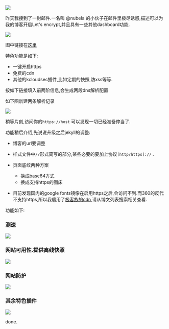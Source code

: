 ![](http://7xqjx7.com1.z0.glb.clouddn.com/image/Screen%20Shot%202016-03-19%20at%2018.16.27.png)

昨天我接到了一封邮件.一名叫 @nubela 的小伙子在邮件里极尽诱惑,描述可以为我的博客开启Let's encrypt,并且具有一些其他dashboard功能. 

![](http://7xqjx7.com1.z0.glb.clouddn.com/image/Screen%20Shot%202016-03-19%20at%2018.14.58.png)

图中链接在[这里](https://kloudsec.com/github-pages)

特色功能是如下: 

- 一键开启https
- 免费的cdn
- 其他的kcloudsec插件,比如定期的快照,防xss等等.

按如下链接填入前两阶信息,会生成两段dns解析配置 

如下图新建两条解析记录

![](http://7xqjx7.com1.z0.glb.clouddn.com/image/Screen%20Shot%202016-03-19%20at%2019.51.08.png)

稍等片刻,访问你的`https://host` 可以发现一切已经准备停当了. 

功能稍后介绍,先说说升级之后jekyll的调整:

- 博客的url要调整
- 样式文件中`//`形式简写的部分,某些必要的要加上协议`[http/https]://` .
- 页面底纹两种方案 

    * 换成base64方式
    * 换成支持https的图床
- 目前发现国内的google fonts镜像在启用https之后,会访问不到.而360的反代不支持https,所以我启用了[极客族的cdn](https://cdn.geekzu.org),请从博文列表搜索相关查看.

功能如下: 

### 测速 

![](http://7xqjx7.com1.z0.glb.clouddn.com/image/Screen%20Shot%202016-03-19%20at%2019.48.20.png)

### 网站可用性.提供离线快照

![](http://7xqjx7.com1.z0.glb.clouddn.com/image/Screen%20Shot%202016-03-19%20at%2019.48.35.png)

### 网站防护

![](http://7xqjx7.com1.z0.glb.clouddn.com/image/Screen%20Shot%202016-03-19%20at%2019.48.53.png)

### 其余特色插件

![](http://7xqjx7.com1.z0.glb.clouddn.com/image/Screen%20Shot%202016-03-19%20at%2019.49.29.png)


done.